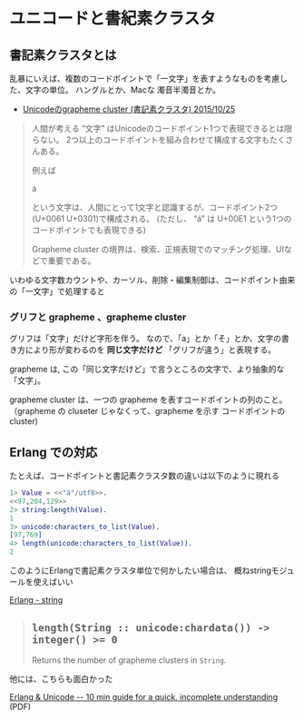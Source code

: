 # ユニコードと書紀素クラスタ

## 書記素クラスタとは

乱暴にいえば、複数のコードポイントで「一文字」を表すようなものを考慮した、文字の単位。
ハングルとか、Macな 濁音半濁音とか。

* [Unicodeのgrapheme cluster (書記素クラスタ) 2015/10/25](https://hydrocul.github.io/wiki/blog/2015/1025-unicode-grapheme-clusters.html)


> 人間が考える “文字” はUnicodeのコードポイント1つで表現できるとは限らない。 2つ以上のコードポイントを組み合わせて構成する文字もたくさんある。
>
> 例えば
>
> á
>
> という文字は、人間にとって1文字と認識するが、コードポイント2つ(U+0061 U+0301)で構成される。 (ただし、 “á” は U+00E1 という1つのコードポイントでも表現できる)
>
> Grapheme cluster の境界は、検索、正規表現でのマッチング処理、UIなどで重要である。
>


いわゆる文字数カウントや、カーソル、削除・編集制御は、コードポイント由来の「一文字」で処理すると


### グリフと grapheme 、grapheme cluster

グリフは「文字」だけど字形を伴う。
なので、「a」とか「そ」とか、文字の書き方により形が変わるのを **同じ文字だけど** 「グリフが違う」と表現する。

grapheme は,
この「同じ文字だけど」で言うところの文字で、より抽象的な「文字」。


grapheme cluster は、一つの grapheme を表すコードポイントの列のこと。
（grapheme の cluseter じゃなくって、grapheme を示す コードポイントの cluster)



## Erlang での対応

たとえば、コードポイントと書記素クラスタ数の違いは以下のように現れる

```erlang
1> Value = <<"á"/utf8>>.
<<97,204,129>>
2> string:length(Value).
1
3> unicode:characters_to_list(Value).
[97,769]
4> length(unicode:characters_to_list(Value)).
2
```

このようにErlangで書記素クラスタ単位で何かしたい場合は、
概ねstringモジュールを使えばいい

[Erlang - string](https://erlang.org/doc/man/string.html)


> ## `length(String :: unicode:chardata()) -> integer() >= 0`
>
> Returns the number of grapheme clusters in `String`.


他には、こちらも面白かった

[Erlang & Unicode -- 10 min guide for a quick, incomplete understanding](https://ferd.ca/static/lightning-unicode-erl.pdf) (PDF)
